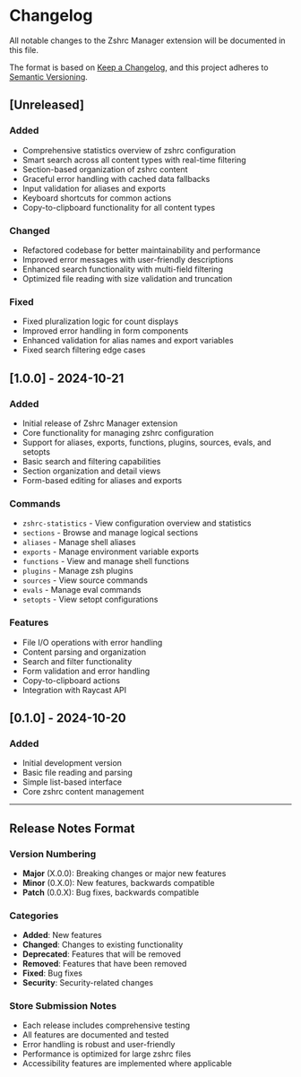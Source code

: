 # Changelog

All notable changes to the Zshrc Manager extension will be documented in this file.

The format is based on [Keep a Changelog](https://keepachangelog.com/en/1.0.0/),
and this project adheres to [Semantic Versioning](https://semver.org/spec/v2.0.0.html).

## [Unreleased]

### Added
- Comprehensive statistics overview of zshrc configuration
- Smart search across all content types with real-time filtering
- Section-based organization of zshrc content
- Graceful error handling with cached data fallbacks
- Input validation for aliases and exports
- Keyboard shortcuts for common actions
- Copy-to-clipboard functionality for all content types

### Changed
- Refactored codebase for better maintainability and performance
- Improved error messages with user-friendly descriptions
- Enhanced search functionality with multi-field filtering
- Optimized file reading with size validation and truncation

### Fixed
- Fixed pluralization logic for count displays
- Improved error handling in form components
- Enhanced validation for alias names and export variables
- Fixed search filtering edge cases

## [1.0.0] - 2024-10-21

### Added
- Initial release of Zshrc Manager extension
- Core functionality for managing zshrc configuration
- Support for aliases, exports, functions, plugins, sources, evals, and setopts
- Basic search and filtering capabilities
- Section organization and detail views
- Form-based editing for aliases and exports

### Commands
- `zshrc-statistics` - View configuration overview and statistics
- `sections` - Browse and manage logical sections
- `aliases` - Manage shell aliases
- `exports` - Manage environment variable exports
- `functions` - View and manage shell functions
- `plugins` - Manage zsh plugins
- `sources` - View source commands
- `evals` - Manage eval commands
- `setopts` - View setopt configurations

### Features
- File I/O operations with error handling
- Content parsing and organization
- Search and filter functionality
- Form validation and error handling
- Copy-to-clipboard actions
- Integration with Raycast API

## [0.1.0] - 2024-10-20

### Added
- Initial development version
- Basic file reading and parsing
- Simple list-based interface
- Core zshrc content management

---

## Release Notes Format

### Version Numbering
- **Major** (X.0.0): Breaking changes or major new features
- **Minor** (0.X.0): New features, backwards compatible
- **Patch** (0.0.X): Bug fixes, backwards compatible

### Categories
- **Added**: New features
- **Changed**: Changes to existing functionality
- **Deprecated**: Features that will be removed
- **Removed**: Features that have been removed
- **Fixed**: Bug fixes
- **Security**: Security-related changes

### Store Submission Notes
- Each release includes comprehensive testing
- All features are documented and tested
- Error handling is robust and user-friendly
- Performance is optimized for large zshrc files
- Accessibility features are implemented where applicable